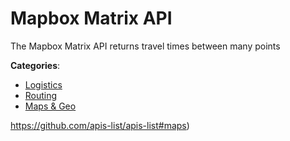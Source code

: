 # Mapbox Matrix API


The Mapbox Matrix API returns travel times between many points



**Categories**:
- [Logistics](https://github.com/apis-list/apis-list#logistics)
- [Routing](https://github.com/apis-list/apis-list#routing)
- [Maps & Geo](https://github.com/apis-list/apis-list#maps-and-geo)



https://github.com/apis-list/apis-list#maps)







